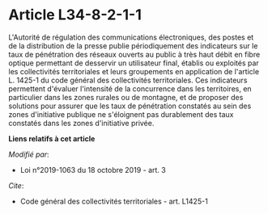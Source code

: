 # Article L34-8-2-1-1

L'Autorité de régulation des communications électroniques, des postes et de la distribution de la presse publie
périodiquement des indicateurs sur le taux de pénétration des réseaux ouverts au public à très haut débit en fibre optique
permettant de desservir un utilisateur final, établis ou exploités par les collectivités territoriales et leurs groupements
en application de l'article L. 1425-1 du code général des collectivités territoriales. Ces indicateurs permettent d'évaluer
l'intensité de la concurrence dans les territoires, en particulier dans les zones rurales ou de montagne, et de proposer des
solutions pour assurer que les taux de pénétration constatés au sein des zones d'initiative publique ne s'éloignent pas
durablement des taux constatés dans les zones d'initiative privée.

**Liens relatifs à cet article**

_Modifié par_:

  - Loi n°2019-1063 du 18 octobre 2019 - art. 3

_Cite_:

  - Code général des collectivités territoriales - art. L1425-1
